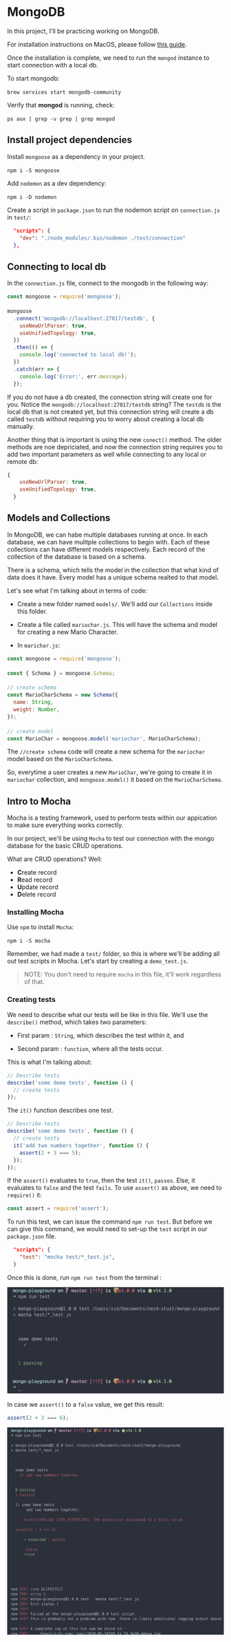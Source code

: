 # MongoDB

In this project, I'll be practicing working on MongoDB.

For installation instructions on MacOS, please follow [this guide](https://github.com/sydrawat/graphql-playlist/blob/master/server/docs/mongoDB.md).

Once the installation is complete, we need to run the `mongod` instance to start connection with a local db.

To start mongodb:

`brew services start mongodb-community`

Verify that **mongod** is running, check:

`ps aux | grep -v grep | grep mongod`

## Install project dependencies

Install `mongoose` as a dependency in your project.

`npm i -S mongoose`

Add `nodemon` as a dev dependency:

`npm i -D nodemon`

Create a script in `package.json` to run the nodemon script on `connection.js` in `test/`:

```json
  "scripts": {
    "dev": "./node_modules/.bin/nodemon ./test/connection"
  },
```

## Connecting to local db

In the `connection.js` file, connect to the mongodb in the following way:

```js
const mongoose = require('mongoose');

mongoose
  .connect('mongodb://localhost:27017/testdb', {
    useNewUrlParser: true,
    useUnifiedTopology: true,
  })
  .then(() => {
    console.log('connected to local db!');
  })
  .catch(err => {
    console.log('Error:', err.message);
  });
```

If you do not have a db created, the connection string will create one for you. Notice the `mongodb://localhost:27017/testdb` string? The `testdb` is the local db that is not created yet, but this connection string will create a db called `testdb` without requiring you to worry about creating a local db manually.

Another thing that is important is using the new `conect()` method. The older methods are noe depriciated, and now the connection string requires you to add two important parameters as well while connecting to any local or remote db:

```js
{
    useNewUrlParser: true,
    useUnifiedTopology: true,
  }
```

## Models and Collections

In MongoDB, we can habe multiple databases running at once. In each database, we can have mulitple collections to begin with.
Each of these collections can have different models respectively. Each record of the collection of the database is based on a schema.

There is a schema, which tells the model in the collection that what kind of data does it have. Every model has a unique schema realted to that model.

Let's see what I'm talking about in terms of code:

- Create a new folder named `models/`. We'll add our `Collections` inside this folder.

- Create a file called `mariochar.js`. This will have the schema and model for creating a new Mario Character.

- In `marichar.js`:

```js
const mongoose = require('mongoose');

const { Schema } = mongoose.Schema;

// create schema
const MarioCharSchema = new Schema({
  name: String,
  weight: Number,
});

// create model
const MarioChar = mongoose.model('mariochar', MarioCharSchema);
```

The `//create schema` code will create a new schema for the `mariochar` model based on the `MarioCharSchema`.

So, everytime a user creates a new `MarioChar`, we're going to create it in `mariochar` collection, and `mongoose.model()` it based on the `MarioCharSchema`.

## Intro to Mocha

Mocha is a testing framework, used to perform tests within our appication to make sure everything works correctly.

In our project, we'll be using `Mocha` to test our connection with the mongo database for the basic CRUD operations.

What are CRUD operations? Well:

- **C**reate record
- **R**ead record
- **U**pdate record
- **D**elete record

### Installing Mocha

Use `npm` to install `Mocha`:

`npm i -S mocha`

Remember, we had made a `test/` folder, so this is where we'll be adding all out test scripts in Mocha.
Let's start by creating a `demo_test.js`.

> NOTE: You don't need to require `mocha` in this file, it'll work regardless of that.

### Creating tests

We need to describe what our tests will be like in this file. We'll use the `describe()` method, which takes two parameters:

- First param : `String`, which describes the test within it, and

- Second param : `function`, where all the tests occur.

This is what I'm talking about:

```js
// Describe tests
describe('some demo tests', function () {
  // create tests
});
```

The `it()` function describes one test.

```js
// Describe tests
describe('some demo tests', function () {
  // create tests
  it('add two numbers together', function () {
    assert(2 + 3 === 5);
  });
});
```

If the `assert()` evaluates to `true`, then the test `it()`, `passes`. Else, it evaluates to `false` and the test `fails`.
To use `assert()` as above, we need to `require()` it:

```js
const assert = require('assert');
```

To run this test, we can issue the command `npm run test`. But before we can give this command, we would need to set-up the `test` script in our `package.json` file.

```json
  "scripts": {
    "test": "mocha test/*_test.js",
  }
```

Once this is done, run `npm run test` from the terminal :

![alt text](assets/demotest.png 'demo test assert() true')

In case we `assert()` to a `false` value, we get this result:

```js
assert(2 + 3 === 6);
```

![alt text](assets/demofail.png 'points to which test has failed')
